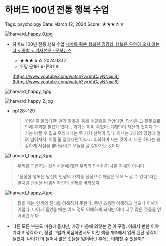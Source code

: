 # 하버드 100년 전통 행복 수업

Tags: psychology
Date: March 12, 2024
Score: ★★★☆☆

![harvard_happy_0.jpg](harvard_happy/harvard_happy_0.jpg)

- 하버드 100년 전통 행복 수업 [세계를 휩쓴 행복한 명강의, 행복은 우연히 오지 않는다 < 종합 < 기사본문 - 문학뉴스](https://www.munhaknews.com/news/articleView.html?idxno=74514)
    - ★★★☆☆ 2024.03.12
    - 우당 문191.6-류811ㅎ
    
    [https://www.youtube.com/watch?v=bhCJyNNqul8](https://www.youtube.com/watch?v=bhCJyNNqul8)
    

![harvard_happy_1.jpg](harvard_happy/harvard_happy_1.jpg)

![harvard_happy_2.jpg](harvard_happy/harvard_happy_2.jpg)

- pp128~129
    
    > ‘이럴 줄 알았다면’
    만약 잘못을 통해 깨달음을 얻었다면, 당신은 그 잘못으로 인해 후회할 필요가 없다… 과거는 이미 죽었다. 미래만이 자신의 것이다
    과거는 바꿀 수 없고 우리에게는 두 가지 선택이 있다. 하나는 과거의 경험에 걸려 넘어져서 ‘이럴 줄 알았다면’이라고 후회하며 사는 것이고, 다른 하나는 용감하게 사실을 받아들이고 오늘을 잘 살아가는 것이다
    > 

![harvard_happy_3.jpg](harvard_happy/harvard_happy_3.jpg)

> 우리를 괴롭히는 것은 사물에 대한 우리의 인식이지 사물 자체가 아니다
> 
> 
> “진정한 행복은 당신이 인생의 가치를 진정으로 깨달은 뒤에 느낄 수 있다”라는 말처럼 관점을 바꿔서 자신의 문제를 바라보자
> 

![harvard_happy_4.jpg](harvard_happy/harvard_happy_4.jpg)

> 젊을 때는 인생의 진리를 이해하지 못한다. 중년 즈음엔 이해하고 싶으나 이해가 어렵다. 나이가 들었을 때는 어느 정도 이해하게 되지만 이미 너무 많은 것들을 잃어버린 뒤다
> 
- 다른 모든 부분도 마음에 들지만, 가장 마음에 와닿는 건 이 구절. 이래서 뻔한 이야기라고 생각하고, 정말 그럴까 의심하면서도 이런 책을 계속해서 읽게 된단 생각이 들었다. 나이가 더 들어서 많은 것들을 잃어버린 후에는 이해할 수 있을까?
